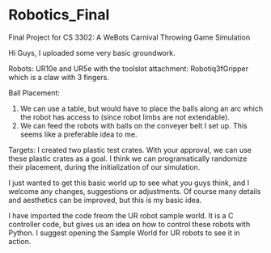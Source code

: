 # Robotics_Final
Final Project for CS 3302: A WeBots Carnival Throwing Game Simulation 

Hi Guys, I uploaded some very basic groundwork.

Robots: UR10e and UR5e with the toolslot attachment: Robotiq3fGripper which is a claw with 3 fingers. 

Ball Placement: 
  1) We can use a table, but would have to place the balls along an arc which the robot has access to (since robot limbs are not extendable). 
  2) We can feed the robots with balls on the conveyer belt I set up. This seems like a preferable idea to me. 

Targets: 
  I created two plastic test crates. With your approval, we can use these plastic crates as a goal. I think we can programatically randomize their placement, during the initialization of our simulation. 
  
  
  I just wanted to get this basic world up to see what you guys think, and I welcome any changes, suggestions or adjustments. Of course many details and aesthetics can be improved, but this is my basic idea. 
  
  I have imported the code freom the UR robot sample world. It is a C controller code, but gives us an idea on how to control these robots with Python. 
  I suggest opening the Sample World for UR robots to see it in action. 
